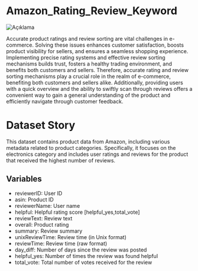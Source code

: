 # Amazon_Rating_Review_Keyword

![Açıklama](https://github.com/hgatasagun/Amazon_RatingProduct_ReviewSorter/blob/main/Review.jpg)

Accurate product ratings and review sorting are vital challenges in e-commerce. Solving these issues enhances customer satisfaction, boosts product visibility for sellers, and ensures a seamless shopping experience. Implementing precise rating systems and effective review sorting mechanisms builds trust, fosters a healthy trading environment, and benefits both customers and sellers. Therefore, accurate rating and review sorting mechanisms play a crucial role in the realm of e-commerce, benefiting both customers and sellers alike. Additionally, providing users with a quick overview and the ability to swiftly scan through reviews offers a convenient way to gain a general understanding of the product and efficiently navigate through customer feedback.

# Dataset Story
This dataset contains product data from Amazon, including various metadata related to product categories. Specifically, it focuses on the electronics category and includes user ratings and reviews for the product that received the highest number of reviews.

## Variables
 - reviewerID: User ID
 - asin: Product ID
 - reviewerName: User name
 - helpful: Helpful rating score [helpful_yes,total_vote]
 - reviewText: Review text
 - overall: Product rating
 - summary: Review summary
 - unixReviewTime: Review time (in Unix format)
 - reviewTime: Review time (raw format)
 - day_diff: Number of days since the review was posted
 - helpful_yes: Number of times the review was found helpful
 - total_vote: Total number of votes received for the review
